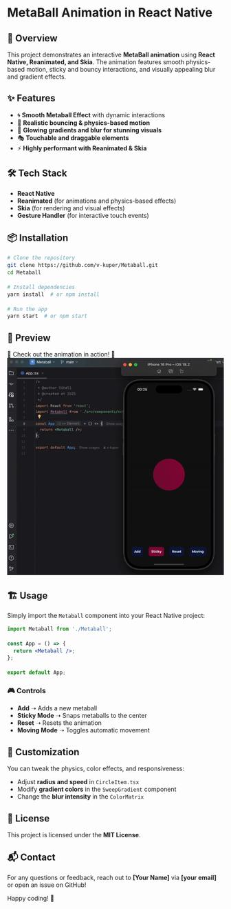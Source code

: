 # MetaBall Animation in React Native

## 🚀 Overview
This project demonstrates an interactive **MetaBall animation** using **React Native, Reanimated, and Skia**. The animation features smooth physics-based motion, sticky and bouncy interactions, and visually appealing blur and gradient effects.

## ✨ Features
- 🌀 **Smooth Metaball Effect** with dynamic interactions
- 🔄 **Realistic bouncing & physics-based motion**
- 🎨 **Glowing gradients and blur for stunning visuals**
- 🎭 **Touchable and draggable elements**
- ⚡ **Highly performant with Reanimated & Skia**

## 🛠️ Tech Stack
- **React Native**
- **Reanimated** (for animations and physics-based effects)
- **Skia** (for rendering and visual effects)
- **Gesture Handler** (for interactive touch events)

## 📦 Installation
```sh
# Clone the repository
git clone https://github.com/v-kuper/Metaball.git
cd Metaball

# Install dependencies
yarn install  # or npm install

# Run the app
yarn start  # or npm start
```

## 📸 Preview
🚀 Check out the animation in action! 🎥 ![Demo Animation](./assets/demo.gif)

## 🏗️ Usage
Simply import the `Metaball` component into your React Native project:

```jsx
import Metaball from './Metaball';

const App = () => {
  return <Metaball />;
};

export default App;
```

### 🎮 Controls
- **Add** ➝ Adds a new metaball
- **Sticky Mode** ➝ Snaps metaballs to the center
- **Reset** ➝ Resets the animation
- **Moving Mode** ➝ Toggles automatic movement

## 🎨 Customization
You can tweak the physics, color effects, and responsiveness:

- Adjust **radius and speed** in `CircleItem.tsx`
- Modify **gradient colors** in the `SweepGradient` component
- Change the **blur intensity** in the `ColorMatrix`

## 📝 License
This project is licensed under the **MIT License**.

## 📬 Contact
For any questions or feedback, reach out to **[Your Name]** via **[your email]** or open an issue on GitHub!

Happy coding! 🚀

